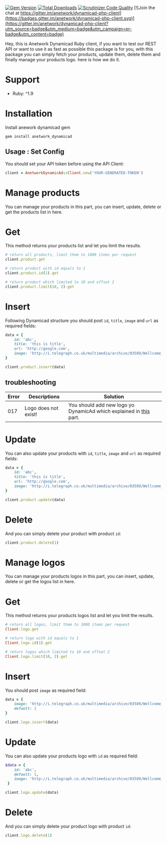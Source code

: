 [![Gem Version](https://badge.fury.io/rb/anetwork_dynamicad.svg)](https://badge.fury.io/rb/anetwork_dynamicad)
[![Total Downloads](http://ruby-gem-downloads-badge.herokuapp.com/anetwork_dynamicad?type=total&color=red)](https://rubygems.org/gems/anetwork_dynamicad)
[![Scrutinizer Code Quality](https://scrutinizer-ci.com/g/iamalirezaj/dynamicad/badges/quality-score.png?b=develop)](https://scrutinizer-ci.com/g/iamalirezaj/dynamicad/)
[![Join the chat at https://gitter.im/anetwork/dynamicad-php-client](https://badges.gitter.im/anetwork/dynamicad-php-client.svg)](https://gitter.im/anetwork/dynamicad-php-client?utm_source=badge&utm_medium=badge&utm_campaign=pr-badge&utm_content=badge)

Hey, this is Anetwork Dynamicad Ruby client, if you want to test our REST API or want to use it as fast as possible this package is for you, with this package you can simply fetch your products, update them, delete them and finally manage your products logo. here is how we do it.

# Support

* Ruby: ^1.9

# Installation
Install anework dynamicad gem

```
gem install anetwork_dynamicad
```

## Usage : Set Config
You should set your API token before using the API Client:

```ruby
client = AnetworkDynamicAd::Client.new('YOUR-GENERATED-TOKEN')
```

# Manage products
You can manage your products in this part, you can insert, update, delete or get the products list in here.

# Get
This method returns your products list and let you limit the results.

```ruby
# return all products, limit them to 1000 items per request
client.product.get

# return product with id equals to 1
client.product.id(1).get

# return product which limited to 10 and offset 2
client.product.limit(10, 2).get
```

# Insert
Following Dynamicad structure you should post ```id```, ```title```, ```image``` and ```url``` as required fields:

```ruby
data = {
    id: 'abc',
    title: 'this is title',
    url: 'http://google.com',
    image: 'http://i.telegraph.co.uk/multimedia/archive/03589/Wellcome_Image_Awa_3589699k.jpg'
}

client.product.insert(data)
```

## troubleshooting

| Error | Descriptions | Solution |
| --- | --- | --- |
| 017 | Logo does not exist! | You should add new logo yo DynamicAd which explained in [this](https://github.com/iamalireza/dynamicad#insert-1) part.

# Update
You can also update your products with ```id```, ```title```, ```image``` and ```url``` as required fields:

```ruby
data = {
    id: 'abc',
    title: 'this is title',
    url: 'http://google.com',
    image: 'http://i.telegraph.co.uk/multimedia/archive/03589/Wellcome_Image_Awa_3589699k.jpg'
}

client.product.update(data)
```

# Delete
And you can simply delete your product with product ```id```:

```ruby
client.product.delete(1)
```

# Manage logos

You can manage your products logos in this part, you can insert, update, delete or get the logos list in here.

# Get
This method returns your products logos list and let you limit the results.

```ruby
# return all logos, limit them to 1000 items per request
Client.logo.get

# return logo with id equals to 1
Client.logo.id(1).get

# return logos which limited to 10 and offset 2
Client.logo.limit(10, 2).get
```

# Insert
You should post  ```image``` as required field:

```ruby
data = {
    image: 'http://i.telegraph.co.uk/multimedia/archive/03589/Wellcome_Image_Awa_3589699k.jpg',
    default: 1
}

client.logo.insert(data)
```

# Update
You can also update your products logo with ```id``` as required field:

```ruby
$data = {
    id: 'abc',
    default: 1,
    image: 'http://i.telegraph.co.uk/multimedia/archive/03589/Wellcome_Image_Awa_3589699k.jpg'
 }

client.logo.update(data)
```

# Delete
And you can simply delete your product logo with product ```id```:

```ruby
client.logo.delete(1)
```
